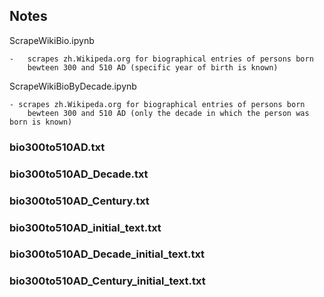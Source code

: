 ## Notes

ScrapeWikiBio.ipynb

    -   scrapes zh.Wikipeda.org for biographical entries of persons born
        bewteen 300 and 510 AD (specific year of birth is known)
ScrapeWikiBioByDecade.ipynb

    - scrapes zh.Wikipeda.org for biographical entries of persons born 
        bewteen 300 and 510 AD (only the decade in which the person was born is known)

### bio300to510AD.txt
### bio300to510AD_Decade.txt
### bio300to510AD_Century.txt
### bio300to510AD_initial_text.txt
### bio300to510AD_Decade_initial_text.txt
### bio300to510AD_Century_initial_text.txt
